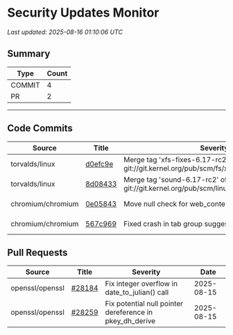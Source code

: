 # Security Updates Monitor

*Last updated: 2025-08-16 01:10:06 UTC*

## Summary
| Type | Count |
|------|-------|
| COMMIT | 4 |
| PR | 2 |

---

## Code Commits

| Source | Title | Severity | Date |
|--------|-------|----------|------|
| torvalds/linux | [d0efc9e](https://github.com/torvalds/linux/commit/d0efc9e4276cda07c2f76652d240b165c30b05b8) | Merge tag 'xfs-fixes-6.17-rc2' of git://git.kernel.org/pub/scm/fs/xfs/xfs-linux | 2025-08-15 |
| torvalds/linux | [8d08433](https://github.com/torvalds/linux/commit/8d084337a32fde0ffa59d5f70d07a54987911ba1) | Merge tag 'sound-6.17-rc2' of git://git.kernel.org/pub/scm/linux/kernel/git/tiwai/sound | 2025-08-15 |
| chromium/chromium | [0e05843](https://github.com/chromium/chromium/commit/0e0584392e59bdef2adc28299798c577f18dc075) | Move null check for web_contents before its usage | 2025-08-15 |
| chromium/chromium | [567c969](https://github.com/chromium/chromium/commit/567c969f3b2568d3bfc31109b6e603192f269b77) | Fixed crash in tab group suggestion toolbar button | 2025-08-15 |

## Pull Requests

| Source | Title | Severity | Date |
|--------|-------|----------|------|
| openssl/openssl | [#28184](https://github.com/openssl/openssl/pull/28184) | Fix integer overflow in date_to_julian() call | 2025-08-15 |
| openssl/openssl | [#28259](https://github.com/openssl/openssl/pull/28259) | Fix potential null pointer dereference in pkey_dh_derive | 2025-08-15 |

